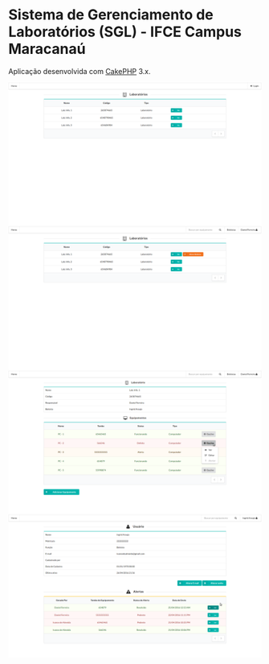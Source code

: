 # Sistema de Gerenciamento de Laboratórios (SGL) - IFCE Campus Maracanaú

Aplicação desenvolvida com [CakePHP](http://cakephp.org) 3.x.

![Image of Layout](https://github.com/daniels85/SGL/blob/master/layout1.png)
![Image of Layout](https://github.com/daniels85/SGL/blob/master/layout2.png)
![Image of Layout](https://github.com/daniels85/SGL/blob/master/layout3.png)
![Image of Layout](https://github.com/daniels85/SGL/blob/master/layout4.png)
